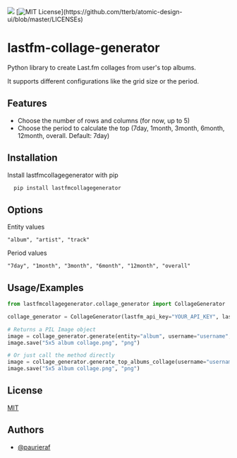 ![](https://img.shields.io/pypi/dm/lastfm-collage-generator?)
[![MIT License](https://img.shields.io/apm/l/atomic-design-ui.svg?)](https://github.com/tterb/atomic-design-ui/blob/master/LICENSEs)

# lastfm-collage-generator

Python library to create Last.fm collages from user's top albums. 

It supports different configurations like the grid size or the period.


## Features

- Choose the number of rows and columns (for now, up to 5)
- Choose the period to calculate the top (7day, 1month, 3month, 6month, 12month, overall. Default: 7day)
  
## Installation

Install lastfmcollagegenerator with pip

```bash
  pip install lastfmcollagegenerator
```

## Options

Entity values
```
"album", "artist", "track"
```
Period values
```
"7day", "1month", "3month", "6month", "12month", "overall"
```


## Usage/Examples

```python
from lastfmcollagegenerator.collage_generator import CollageGenerator

collage_generator = CollageGenerator(lastfm_api_key="YOUR_API_KEY", lastfm_api_secret="YOUR_API_SECRET")

# Returns a PIL Image object
image = collage_generator.generate(entity="album", username="username", cols=5, rows=5, period="7day")
image.save("5x5 album collage.png", "png")

# Or just call the method directly
image = collage_generator.generate_top_albums_collage(username="username", cols=5, rows=5, period="7day")
image.save("5x5 album collage.png", "png")
```

  
## License

[MIT](https://choosealicense.com/licenses/mit/)

  
## Authors

- [@paurieraf](https://www.github.com/paurieraf)


